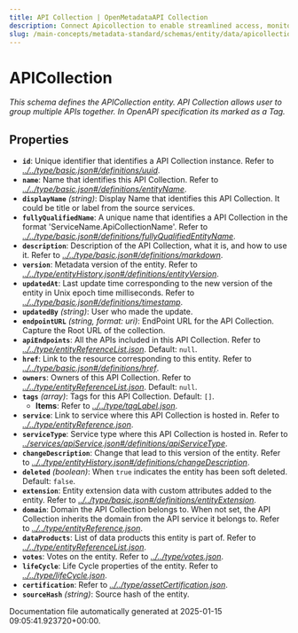 ```yaml
---
title: API Collection | OpenMetadataAPI Collection
description: Connect Apicollection to enable streamlined access, monitoring, or search of enterprise data using secure and scalable integrations.
slug: /main-concepts/metadata-standard/schemas/entity/data/apicollection
---
```


# APICollection

*This schema defines the APICollection entity. API Collection allows user to group multiple APIs together. In OpenAPI specification its marked as a Tag.*

## Properties

- **`id`**: Unique identifier that identifies a API Collection instance. Refer to *[../../type/basic.json#/definitions/uuid](#/../type/basic.json#/definitions/uuid)*.
- **`name`**: Name that identifies this API Collection. Refer to *[../../type/basic.json#/definitions/entityName](#/../type/basic.json#/definitions/entityName)*.
- **`displayName`** *(string)*: Display Name that identifies this API Collection. It could be title or label from the source services.
- **`fullyQualifiedName`**: A unique name that identifies a API Collection in the format 'ServiceName.ApiCollectionName'. Refer to *[../../type/basic.json#/definitions/fullyQualifiedEntityName](#/../type/basic.json#/definitions/fullyQualifiedEntityName)*.
- **`description`**: Description of the API Collection, what it is, and how to use it. Refer to *[../../type/basic.json#/definitions/markdown](#/../type/basic.json#/definitions/markdown)*.
- **`version`**: Metadata version of the entity. Refer to *[../../type/entityHistory.json#/definitions/entityVersion](#/../type/entityHistory.json#/definitions/entityVersion)*.
- **`updatedAt`**: Last update time corresponding to the new version of the entity in Unix epoch time milliseconds. Refer to *[../../type/basic.json#/definitions/timestamp](#/../type/basic.json#/definitions/timestamp)*.
- **`updatedBy`** *(string)*: User who made the update.
- **`endpointURL`** *(string, format: uri)*: EndPoint URL for the API Collection. Capture the Root URL of the collection.
- **`apiEndpoints`**: All the APIs included in this API Collection. Refer to *[../../type/entityReferenceList.json](#/../type/entityReferenceList.json)*. Default: `null`.
- **`href`**: Link to the resource corresponding to this entity. Refer to *[../../type/basic.json#/definitions/href](#/../type/basic.json#/definitions/href)*.
- **`owners`**: Owners of this API Collection. Refer to *[../../type/entityReferenceList.json](#/../type/entityReferenceList.json)*. Default: `null`.
- **`tags`** *(array)*: Tags for this API Collection. Default: `[]`.
  - **Items**: Refer to *[../../type/tagLabel.json](#/../type/tagLabel.json)*.
- **`service`**: Link to service where this API Collection is hosted in. Refer to *[../../type/entityReference.json](#/../type/entityReference.json)*.
- **`serviceType`**: Service type where this API Collection is hosted in. Refer to *[../services/apiService.json#/definitions/apiServiceType](#/services/apiService.json#/definitions/apiServiceType)*.
- **`changeDescription`**: Change that lead to this version of the entity. Refer to *[../../type/entityHistory.json#/definitions/changeDescription](#/../type/entityHistory.json#/definitions/changeDescription)*.
- **`deleted`** *(boolean)*: When `true` indicates the entity has been soft deleted. Default: `false`.
- **`extension`**: Entity extension data with custom attributes added to the entity. Refer to *[../../type/basic.json#/definitions/entityExtension](#/../type/basic.json#/definitions/entityExtension)*.
- **`domain`**: Domain the API Collection belongs to. When not set, the API Collection inherits the domain from the API service it belongs to. Refer to *[../../type/entityReference.json](#/../type/entityReference.json)*.
- **`dataProducts`**: List of data products this entity is part of. Refer to *[../../type/entityReferenceList.json](#/../type/entityReferenceList.json)*.
- **`votes`**: Votes on the entity. Refer to *[../../type/votes.json](#/../type/votes.json)*.
- **`lifeCycle`**: Life Cycle properties of the entity. Refer to *[../../type/lifeCycle.json](#/../type/lifeCycle.json)*.
- **`certification`**: Refer to *[../../type/assetCertification.json](#/../type/assetCertification.json)*.
- **`sourceHash`** *(string)*: Source hash of the entity.


Documentation file automatically generated at 2025-01-15 09:05:41.923720+00:00.
